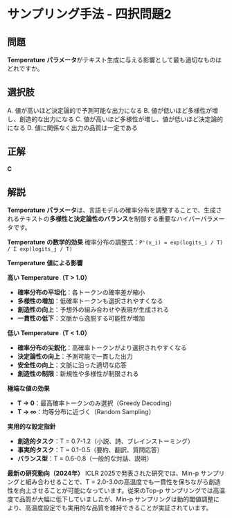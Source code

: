 # サンプリング手法 - 四択問題2

## 問題
**Temperature パラメータ**がテキスト生成に与える影響として最も適切なものはどれですか。

## 選択肢
A. 値が高いほど決定論的で予測可能な出力になる
B. 値が低いほど多様性が増し、創造的な出力になる
C. 値が高いほど多様性が増し、値が低いほど決定論的になる
D. 値に関係なく出力の品質は一定である

## 正解
**C**

## 解説
**Temperature パラメータ**は、言語モデルの確率分布を調整することで、生成されるテキストの**多様性と決定論性のバランス**を制御する重要なハイパーパラメータです。

**Temperature の数学的効果**
確率分布の調整式：`P'(x_i) = exp(logits_i / T) / Σ exp(logits_j / T)`

**Temperature 値による影響**

**高い Temperature（T > 1.0）**
- **確率分布の平坦化**：各トークンの確率差が縮小
- **多様性の増加**：低確率トークンも選択されやすくなる
- **創造性の向上**：予想外の組み合わせや表現が生成される
- **一貫性の低下**：文脈から逸脱する可能性が増加

**低い Temperature（T < 1.0）**
- **確率分布の尖鋭化**：高確率トークンがより選択されやすくなる
- **決定論性の向上**：予測可能で一貫した出力
- **安全性の向上**：文脈に沿った適切な応答
- **創造性の制限**：新規性や多様性が制限される

**極端な値の効果**
- **T → 0**：最高確率トークンのみ選択（Greedy Decoding）
- **T → ∞**：均等分布に近づく（Random Sampling）

**実用的な設定指針**
- **創造的タスク**：T = 0.7-1.2（小説、詩、ブレインストーミング）
- **事実的タスク**：T = 0.1-0.5（要約、翻訳、質問応答）
- **バランス型**：T = 0.6-0.8（一般的な対話、説明）

**最新の研究動向（2024年）**
ICLR 2025で発表された研究では、Min-p サンプリングと組み合わせることで、T = 2.0-3.0の高温度でも一貫性を保ちながら創造性を向上させることが可能になっています。従来のTop-p サンプリングでは高温度で品質が大幅に低下していましたが、Min-p サンプリングは動的閾値調整により、高温度設定でも実用的な品質を維持できることが実証されています。 